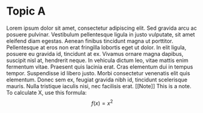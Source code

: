 # Topic A
Lorem ipsum dolor sit amet, consectetur adipiscing elit. Sed gravida arcu ac posuere pulvinar. Vestibulum pellentesque ligula in justo vulputate, sit amet eleifend diam egestas. Aenean finibus tincidunt magna ut porttitor. Pellentesque at eros non erat fringilla lobortis eget ut dolor. In elit ligula, posuere eu gravida id, tincidunt at ex. Vivamus ornare magna dapibus, suscipit nisl at, hendrerit neque. In vehicula dictum leo, vitae mattis enim fermentum vitae. Praesent quis lacinia erat. Cras elementum dui in tempus tempor. Suspendisse id libero justo. Morbi consectetur venenatis elit quis elementum. Donec sem ex, feugiat gravida nibh id, tincidunt scelerisque mauris. Nulla tristique iaculis nisi, nec facilisis erat.
[[Note]] This is a note.
To calculate X, use this formula: $$f(x) = x^2$$

